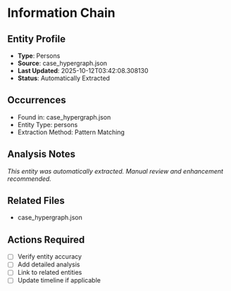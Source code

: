 # Information Chain

## Entity Profile
- **Type**: Persons
- **Source**: case_hypergraph.json
- **Last Updated**: 2025-10-12T03:42:08.308130
- **Status**: Automatically Extracted

## Occurrences
- Found in: case_hypergraph.json
- Entity Type: persons
- Extraction Method: Pattern Matching

## Analysis Notes
*This entity was automatically extracted. Manual review and enhancement recommended.*

## Related Files
- case_hypergraph.json

## Actions Required
- [ ] Verify entity accuracy
- [ ] Add detailed analysis
- [ ] Link to related entities
- [ ] Update timeline if applicable
